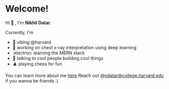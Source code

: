 
# Welcome!

Hi :wave: , I'm **Nikhil Datar**.

Currently, I'm 

* :tea: vibing @harvard
* :brain: working on chest x-ray interpretation using deep learning
* :electron: learning the MERN stack
* :speech_balloon: talking to cool people building cool things
* :chess_pawn: playing chess for fun

You can learn more about me [here](www.nikhildatar.com)
Reach out @ndatar@college.harvard.edu if you wanna be friends :)

